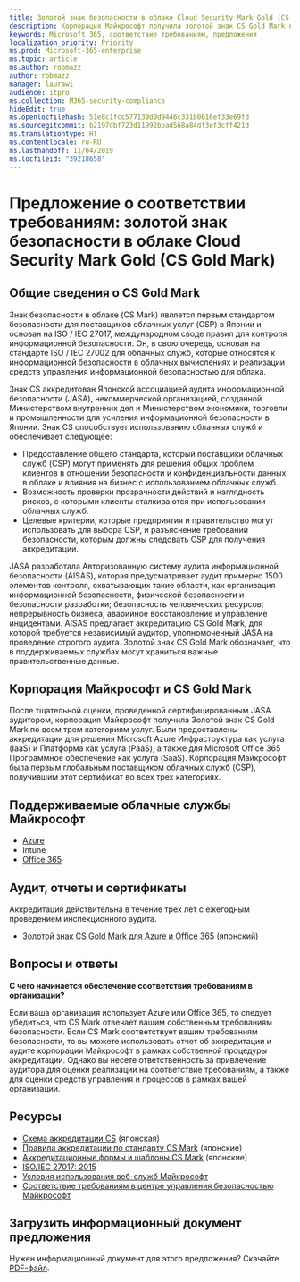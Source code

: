 ```yaml
---
title: Золотой знак безопасности в облаке Cloud Security Mark Gold (CS Gold Mark)
description: Корпорация Майкрософт получила золотой знак CS Gold Mark в Японии для Azure (IaaS и PaaS) и Office 365 (SaaS).
keywords: Microsoft 365, соответствие требованиям, предложения
localization_priority: Priority
ms.prod: Microsoft-365-enterprise
ms.topic: article
ms.author: robmazz
author: robmazz
manager: laurawi
audience: itpro
ms.collection: M365-security-compliance
hideEdit: true
ms.openlocfilehash: 51e8c1fcc577130d0d9446c331b0616ef33e69fd
ms.sourcegitcommit: b2197dbf723d11992bbad568a84df3ef3cff421d
ms.translationtype: HT
ms.contentlocale: ru-RU
ms.lasthandoff: 11/04/2019
ms.locfileid: "39218658"
---
```

# <a name="compliance-offering-cloud-security-mark-gold-cs-gold-mark"></a>Предложение о соответствии требованиям: золотой знак безопасности в облаке Cloud Security Mark Gold (CS Gold Mark)

## <a name="cs-gold-mark-overview"></a>Общие сведения о CS Gold Mark

Знак безопасности в облаке (CS Mark) является первым стандартом безопасности для поставщиков облачных услуг (CSP) в Японии и основан на ISO / IEC 27017, международном своде правил для контроля информационной безопасности. Он, в свою очередь, основан на стандарте ISO / IEC 27002 для облачных служб, которые относятся к информационной безопасности в облачных вычислениях и реализации средств управления информационной безопасностью для облака.

Знак CS аккредитован Японской ассоциацией аудита информационной безопасности (JASA), некоммерческой организацией, созданной Министерством внутренних дел и Министерством экономики, торговли и промышленности для усиления информационной безопасности в Японии. Знак CS способствует использованию облачных служб и обеспечивает следующее:

- Предоставление общего стандарта, который поставщики облачных служб (CSP) могут применять для решения общих проблем клиентов в отношении безопасности и конфиденциальности данных в облаке и влияния на бизнес с использованием облачных служб.
- Возможность проверки прозрачности действий и наглядность рисков, с которыми клиенты сталкиваются при использовании облачных служб.
- Целевые критерии, которые предприятия и правительство могут использовать для выбора CSP, и разъяснение требований безопасности, которым должны следовать CSP для получения аккредитации.

JASA разработала Авторизованную систему аудита информационной безопасности (AISAS), которая предусматривает аудит примерно 1500 элементов контроля, охватывающих такие области, как организация информационной безопасности, физической безопасности и безопасности разработки; безопасность человеческих ресурсов; непрерывность бизнеса, аварийное восстановление и управление инцидентами. AISAS предлагает аккредитацию CS Gold Mark, для которой требуется независимый аудитор, уполномоченный JASA на проведение строгого аудита. Золотой знак CS Gold Mark обозначает, что в поддерживаемых службах могут храниться важные правительственные данные.

## <a name="microsoft-and-cs-gold-mark"></a>Корпорация Майкрософт и CS Gold Mark

После тщательной оценки, проведенной сертифицированным JASA аудитором, корпорация Майкрософт получила Золотой знак CS Gold Mark по всем трем категориям услуг. Были предоставлены аккредитации для решения Microsoft Azure Инфраструктура как услуга (IaaS) и Платформа как услуга (PaaS), а также для Microsoft Office 365 Программное обеспечение как услуга (SaaS). Корпорация Майкрософт была первым глобальным поставщиком облачных служб (CSP), получившим этот сертификат во всех трех категориях.

## <a name="microsoft-in-scope-cloud-services"></a>Поддерживаемые облачные службы Майкрософт

- [Azure](https://aka.ms/AzureCompliance)
- Intune
- [Office 365](https://go.microsoft.com/fwlink/p/?LinkID=2077751)

## <a name="audits-reports-and-certificates"></a>Аудит, отчеты и сертификаты

Аккредитация действительна в течение трех лет с ежегодным проведением инспекционного аудита.

- [Золотой знак CS Gold Mark для Azure и Office 365](https://jcispa.jasa.jp/cs_mark_co/cs_gold_mark_co/) (японский)

## <a name="frequently-asked-questions"></a>Вопросы и ответы

**С чего начинается обеспечение соответствия требованиям в организации?**

Если ваша организация использует Azure или Office 365, то следует убедиться, что CS Mark отвечает вашим собственным требованиям безопасности. Если CS Mark соответствует вашим требованиям безопасности, то вы можете использовать отчет об аккредитации и аудите корпорации Майкрософт в рамках собственной процедуры аккредитации. Однако вы несете ответственность за привлечение аудитора для оценки реализации на соответствие требованиям, а также для оценки средств управления и процессов в рамках вашей организации.

## <a name="resources"></a>Ресурсы

- [Схема аккредитации CS](https://jcispa.jasa.jp/cloud_security/) (японская)
- [Правила аккредитации по стандарту CS Mark](https://jcispa.jasa.jp/cloud_security/jcispa_regulation/) (японские)
- [Аккредитационные формы и шаблоны CS Mark](https://jcispa.jasa.jp/cloud_security/jcispa_regulation_form/) (японские)
- [ISO/IEC 27017: 2015](https://www.iso.org/iso/home/store/catalogue_tc/catalogue_detail.htm?csnumber=43757)
- [Условия использования веб-служб Майкрософт](https://aka.ms/Online-Services-Terms)
- [Соответствие требованиям в центре управления безопасностью Майкрософт](https://www.microsoft.com/trust-center/compliance/compliance-overview)

## <a name="download-the-offering-backgrounder"></a>Загрузить информационный документ предложения

Нужен информационный документ для этого предложения? Скачайте [PDF-файл](https://download.microsoft.com/download/D/A/A/DAAF35AB-60DE-4A70-AF1D-DD5CBAF16477/CSMarkGold-Compliance.pdf).
